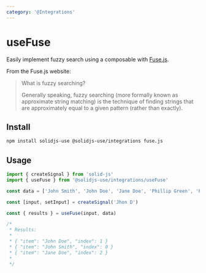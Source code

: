 ```yaml
---
category: '@Integrations'
---
```


# useFuse

Easily implement fuzzy search using a composable with [Fuse.js](https://github.com/krisk/fuse).

From the Fuse.js website:

> What is fuzzy searching?
>
> Generally speaking, fuzzy searching (more formally known as approximate string matching) is the technique of finding strings that are approximately equal to a given pattern (rather than exactly).

## Install

```bash
npm install solidjs-use @solidjs-use/integrations fuse.js
```

## Usage

```ts
import { createSignal } from 'solid-js'
import { useFuse } from '@solidjs-use/integrations/useFuse'

const data = ['John Smith', 'John Doe', 'Jane Doe', 'Phillip Green', 'Peter Brown']

const [input, setInput] = createSignal('Jhon D')

const { results } = useFuse(input, data)

/*
 * Results:
 *
 * { "item": "John Doe", "index": 1 }
 * { "item": "John Smith", "index": 0 }
 * { "item": "Jane Doe", "index": 2 }
 *
 */
```

